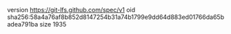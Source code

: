 version https://git-lfs.github.com/spec/v1
oid sha256:58a4a76af8b852d8147254b31a74b1799e9dd64d883ed01766da65badea791ba
size 1935
